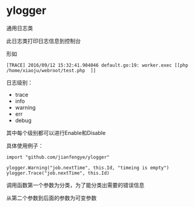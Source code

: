 # ylogger

通用日志类


此日志类打印日志信息到控制台

形如
```
[TRACE] 2016/09/12 15:32:41.904046 default.go:19: worker.exec [[php /home/xiaoju/webroot/test.php  ]]
```

日志级别：
* trace
* info
* warning
* err
* debug

其中每个级别都可以进行Enable和Disable

具体使用例子：

```
import "github.com/jianfengye/ylogger"

ylogger.Warning("job.nextTime", this.Id, "timeing is empty")
ylogger.Trace("job.nextTime", this.Id)
```

调用函数第一个参数为分类，为了能分类出需要的错误信息


从第二个参数到后面的参数为可变参数
